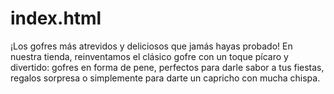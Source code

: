 # index.html
¡Los gofres más atrevidos y deliciosos que jamás hayas probado! En nuestra tienda, reinventamos el clásico gofre con un toque pícaro y divertido: gofres en forma de pene, perfectos para darle sabor a tus fiestas, regalos sorpresa o simplemente para darte un capricho con mucha chispa. 
